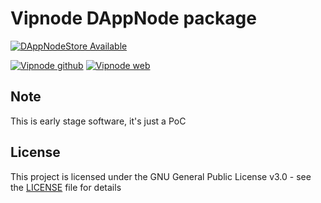 # Vipnode DAppNode package

[![DAppNodeStore Available](https://img.shields.io/badge/DAppNodeStore-Available-brightgreen.svg)](http://my.admin.dnp.dappnode.eth/#/installer/vipnode.dnp.dappnode.eth)

[![Vipnode github](https://img.shields.io/badge/Vipnode-Github-blue.svg)](https://github.com/vipnode/vipnode)
[![Vipnode web](https://img.shields.io/badge/Vipnode-website-753a88.svg)](https://https://vipnode.org)

## Note

This is early stage software, it's just a PoC

## License

This project is licensed under the GNU General Public License v3.0 - see the [LICENSE](LICENSE) file for details
